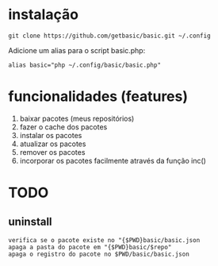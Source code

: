 # instalação
    git clone https://github.com/getbasic/basic.git ~/.config

Adicione um alias para o script basic.php:

    alias basic="php ~/.config/basic/basic.php"

# funcionalidades (features)
1. baixar pacotes (meus repositórios)
2. fazer o cache dos pacotes
3. instalar os pacotes
4. atualizar os pacotes
5. remover os pacotes
6. incorporar os pacotes facilmente através da função inc()

# TODO
## uninstall
    verifica se o pacote existe no "{$PWD}basic/basic.json
    apaga a pasta do pacote em "{$PWD}basic/$repo"
    apaga o registro do pacote no $PWD/basic/basic.json
